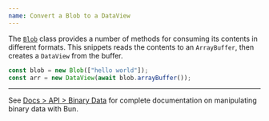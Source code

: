 ```yaml
---
name: Convert a Blob to a DataView
---
```


The [`Blob`](https://developer.mozilla.org/en-US/docs/Web/API/Blob) class provides a number of methods for consuming its contents in different formats. This snippets reads the contents to an `ArrayBuffer`, then creates a `DataView` from the buffer.

```ts
const blob = new Blob(["hello world"]);
const arr = new DataView(await blob.arrayBuffer());
```

---

See [Docs > API > Binary Data](https://bun.com/docs/api/binary-data#conversion) for complete documentation on manipulating binary data with Bun.
